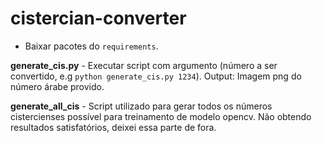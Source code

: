 # cistercian-converter

- Baixar pacotes do `requirements`.

**generate_cis.py** - Executar script com argumento (número a ser convertido, e.g `python generate_cis.py 1234`). Output: Imagem png do número árabe provido.

**generate_all_cis** - Script utilizado para gerar todos os números cistercienses possível para treinamento de modelo opencv. Não obtendo resultados satisfatórios, deixei essa parte de fora.

